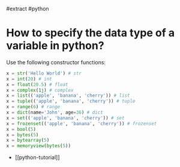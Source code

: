 #extract
#python

# How to specify the data type of a variable in python?
Use the following constructor functions:

```python
x = str('Hello World') # str
x = int(20) # int
x = float(20.5) # float
x = complex(1j) # complex
x = list(('apple', 'banana', 'cherry')) # list
x = tuple(('apple', 'banana', 'cherry')) # tuple
x = range(6) # range
x = dict(name='John', age=36) # dict
x = set(('apple', 'banana', 'cherry')) # set
x = frozenset(('apple', 'banana', 'cherry')) # frozenset
x = bool(5)
x = bytes(5)
x = bytearray(5)
x = memoryview(bytes(5))
```

- [[python-tutorial]]
